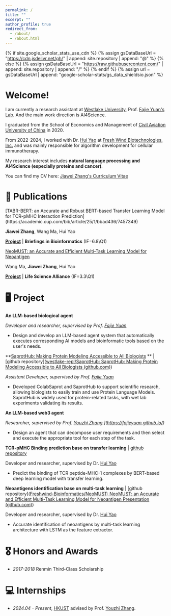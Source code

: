 ```yaml
---
permalink: /
title: ""
excerpt: ""
author_profile: true
redirect_from: 
  - /about/
  - /about.html
---
```


{% if site.google_scholar_stats_use_cdn %}
{% assign gsDataBaseUrl = "https://cdn.jsdelivr.net/gh/" | append: site.repository | append: "@" %}
{% else %}
{% assign gsDataBaseUrl = "https://raw.githubusercontent.com/" | append: site.repository | append: "/" %}
{% endif %}
{% assign url = gsDataBaseUrl | append: "google-scholar-stats/gs_data_shieldsio.json" %}

<span class='anchor' id='about-me'></span>

# Welcome!
I am currently a research assistant at [Westlake University](https://en.westlake.edu.cn/), Prof. [Fajie Yuan's Lab](https://github.com/westlake-repl). And the main work direction is AI4Science.

I graduated from the School of Economics and Management of [Civil Aviation University of China](https://www.cauc.edu.cn/en/) in 2020.

From 2022-2024, I worked with Dr. [Hui Yao](https://scholar.google.com/citations?user=LlcLoysAAAAJ) at [Fresh Wind Biotechnologies, Inc.](https://www.freshwindbiotech.com/) and was mainly responsible for algorithm development for cellular immunotherapy. 

My research interest includes **natural language processing and AI4Science (especially proteins and cancer)**.

You can find my CV here: [Jiawei Zhang's Curriculum Vitae](../assets/jwzhang_CV.pdf)


# 📝 Publications 

<!-- <div class='paper-box'><div class='paper-box-image'><div><div class="badge">CVPR 2016</div><img src='images/500x300.png' alt="sym" width="100%"></div></div> -->

<div class='paper-box-text' markdown="1">
[TABR-BERT: an Accurate and Robust BERT-based Transfer Learning Model for TCR-pMHC Interaction Prediction](https://academic.oup.com/bib/article/25/1/bbad436/7457349)

**Jiawei Zhang**, Wang Ma, Hui Yao

[**Project**](https://github.com/Freshwind-Bioinformatics/TABR-BERT) | **Briefings in Bioinformatics** (IF=6.8\Q1)

<div class='paper-box-text' markdown="1">

[NeoMUST: an Accurate and Efficient Multi-Task Learning Model for Neoantigen](https://www.life-science-alliance.org/content/7/4/e202302255)

Wang Ma, **Jiawei Zhang**, Hui Yao

[**Project**](https://github.com/Freshwind-Bioinformatics/NeoMUST) | **Life Science Alliance** (IF=3.3\Q1)

# 🖥️ Project

**An LLM-based biological agent**

*Developer and researcher, supervised by Prof. [Fajie Yuan](https://fajieyuan.github.io/)*

- Design and develop an LLM-based agent system that automatically executes corresponding AI  models and bioinformatic tools based on the user's needs. 



**[SaprotHub: Making Protein Modeling Accessible to All Biologists](https://www.biorxiv.org/content/10.1101/2024.05.24.595648v3) ** | [github repository]([westlake-repl/SaprotHub: SaprotHub: Making Protein Modeling Accessible to All Biologists (github.com)](https://github.com/westlake-repl/SaprotHub))

*Assistant Developer, supervised by Prof. [Fajie Yuan](https://fajieyuan.github.io/)*

- Developed ColabSaprot and SaprotHub to support scientific research, allowing biologists to easily train and use Protein Language Models. SaprotHub is widely used for protein-related tasks, with wet lab experiments validating its results.



**An LLM-based web3 agent**

*Researcher, supervised by Prof. [Youzhi Zhang](https://scholar.google.com/citations?hl=en&user=i2j5DmwAAAAJ).](https://fajieyuan.github.io/)*

- Design an agent that can decompose user requirements and then select and execute the appropriate  tool for each step of the task.

  

**TCR-pMHC Binding prediction base on transfer learning** | [github repository](https://github.com/Freshwind-Bioinformatics/TABR-BERT)

Developer and researcher, supervised by Dr. [Hui Yao](https://scholar.google.com/citations?user=LlcLoysAAAAJ)

- Predict the binding of TCR peptide-MHC-1 complexes by BERT-based deep learning model with  transfer learning.



**Neoantigens identification base on multi-task learning** | [github repository]([Freshwind-Bioinformatics/NeoMUST: NeoMUST: an Accurate and Efficient Multi-Task Learning Model for Neoantigen Presentation (github.com)](https://github.com/Freshwind-Bioinformatics/NeoMUST))

Developer and researcher, supervised by Dr. [Hui Yao](https://scholar.google.com/citations?user=LlcLoysAAAAJ)

- Accurate identification of neoantigens by multi-task learning architecture with LSTM as the feature  extractor.

  

# 🎖 Honors and Awards

- *2017-2018* Renmin Third-Class Scholarship 

# 💻 Internships
- *2024.04 - Present*, [HKUST](https://hkust.edu.hk/) advised by Prof. [Youzhi Zhang](https://scholar.google.com/citations?hl=en&user=i2j5DmwAAAAJ).

